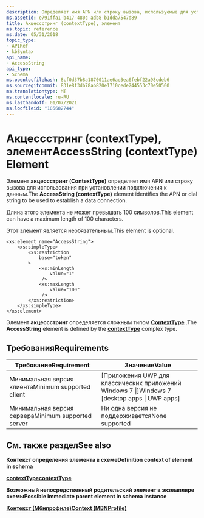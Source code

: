 ```yaml
---
description: Определяет имя APN или строку вызова, используемые для установки подключения к данным.
ms.assetid: e791ffa1-b417-480c-adb8-b1dda7547d89
title: Акцессстринг (contextType), элемент
ms.topic: reference
ms.date: 05/31/2018
topic_type:
- APIRef
- kbSyntax
api_name:
- AccessString
api_type:
- Schema
ms.openlocfilehash: 8cf0d37b8a1870011ae6ae3ea6febf22a98cdeb6
ms.sourcegitcommit: 831e8f3db78ab820e1710cede244553c70e50500
ms.translationtype: MT
ms.contentlocale: ru-RU
ms.lasthandoff: 01/07/2021
ms.locfileid: "105682744"
---
```

# <a name="accessstring-contexttype-element"></a><span data-ttu-id="3b63a-103">Акцессстринг (contextType), элемент</span><span class="sxs-lookup"><span data-stu-id="3b63a-103">AccessString (contextType) Element</span></span>

<span data-ttu-id="3b63a-104">Элемент **акцессстринг (ContextType)** определяет имя APN или строку вызова для использования при установлении подключения к данным.</span><span class="sxs-lookup"><span data-stu-id="3b63a-104">The **AccessString (contextType)** element identifies the APN or dial string to be used to establish a data connection.</span></span>

<span data-ttu-id="3b63a-105">Длина этого элемента не может превышать 100 символов.</span><span class="sxs-lookup"><span data-stu-id="3b63a-105">This element can have a maximum length of 100 characters.</span></span>

<span data-ttu-id="3b63a-106">Этот элемент является необязательным.</span><span class="sxs-lookup"><span data-stu-id="3b63a-106">This element is optional.</span></span>

``` syntax
<xs:element name="AccessString">
    <xs:simpleType>
        <xs:restriction
            base="token"
        >
            <xs:minLength
                value="1"
             />
            <xs:maxLength
                value="100"
             />
        </xs:restriction>
    </xs:simpleType>
</xs:element>
```

<span data-ttu-id="3b63a-107">Элемент **акцессстринг** определяется сложным типом [**ContextType**](schema-contexttype-complextype.md) .</span><span class="sxs-lookup"><span data-stu-id="3b63a-107">The **AccessString** element is defined by the [**contextType**](schema-contexttype-complextype.md) complex type.</span></span>

## <a name="requirements"></a><span data-ttu-id="3b63a-108">Требования</span><span class="sxs-lookup"><span data-stu-id="3b63a-108">Requirements</span></span>



| <span data-ttu-id="3b63a-109">Требование</span><span class="sxs-lookup"><span data-stu-id="3b63a-109">Requirement</span></span> | <span data-ttu-id="3b63a-110">Значение</span><span class="sxs-lookup"><span data-stu-id="3b63a-110">Value</span></span> |
|-------------------------------------|---------------------------------------------------|
| <span data-ttu-id="3b63a-111">Минимальная версия клиента</span><span class="sxs-lookup"><span data-stu-id="3b63a-111">Minimum supported client</span></span><br/> | <span data-ttu-id="3b63a-112">\[Приложения UWP для классических приложений Windows 7 \|\]</span><span class="sxs-lookup"><span data-stu-id="3b63a-112">Windows 7 \[desktop apps \| UWP apps\]</span></span><br/> |
| <span data-ttu-id="3b63a-113">Минимальная версия сервера</span><span class="sxs-lookup"><span data-stu-id="3b63a-113">Minimum supported server</span></span><br/> | <span data-ttu-id="3b63a-114">Ни одна версия не поддерживается</span><span class="sxs-lookup"><span data-stu-id="3b63a-114">None supported</span></span><br/>                         |



## <a name="see-also"></a><span data-ttu-id="3b63a-115">См. также раздел</span><span class="sxs-lookup"><span data-stu-id="3b63a-115">See also</span></span>

<dl> <dt>

<span data-ttu-id="3b63a-116">**Контекст определения элемента в схеме**</span><span class="sxs-lookup"><span data-stu-id="3b63a-116">**Definition context of element in schema**</span></span>
</dt> <dt>

[<span data-ttu-id="3b63a-117">**contextType**</span><span class="sxs-lookup"><span data-stu-id="3b63a-117">**contextType**</span></span>](schema-contexttype-complextype.md)
</dt> <dt>

<span data-ttu-id="3b63a-118">**Возможный непосредственный родительский элемент в экземпляре схемы**</span><span class="sxs-lookup"><span data-stu-id="3b63a-118">**Possible immediate parent element in schema instance**</span></span>
</dt> <dt>

[<span data-ttu-id="3b63a-119">**Контекст (Мбнпрофиле)**</span><span class="sxs-lookup"><span data-stu-id="3b63a-119">**Context (MBNProfile)**</span></span>](schema-context-mbnprofile-element.md)
</dt> </dl>

 

 




